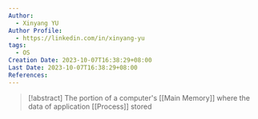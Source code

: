 ```yaml
---
Author:
  - Xinyang YU
Author Profile:
  - https://linkedin.com/in/xinyang-yu
tags:
  - OS
Creation Date: 2023-10-07T16:38:29+08:00
Last Date: 2023-10-07T16:38:29+08:00
References:
---
```

>[!abstract]  The portion of a computer's [[Main Memory]] where the data of application [[Process]] stored